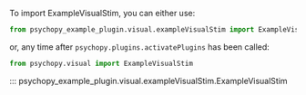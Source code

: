 To import ExampleVisualStim, you can either use:
```python
from psychopy_example_plugin.visual.exampleVisualStim import ExampleVisualStim
```
or, any time after `psychopy.plugins.activatePlugins` has been called:
```python
from psychopy.visual import ExampleVisualStim
```

::: psychopy_example_plugin.visual.exampleVisualStim.ExampleVisualStim